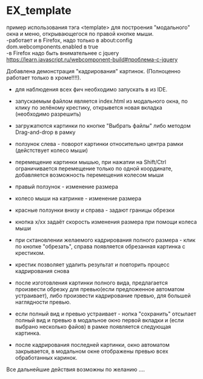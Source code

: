 # EX_template
пример использования тэга  &lt;template&gt; для построения "модального" окна и меню, открывающегося
по правой кнопке мыши.<br>
-работает и в Firefox, надо только в about:config    dom.webcomponents.enabled  в true<br>
-в Firefox надо быть внимательнее с jquery https://learn.javascript.ru/webcomponent-build#проблема-с-jquery

Добавлена демонстрация "кадрирования" картинок. 
(Полноценно работает только в хроме!!!!).
- для наблюдения всех фич необходимо запускать в из IDE. 

- запускаемым файлом является index.html
из модального окна, по клику по зелёному крестику, открывется новая вкладка (необходимо разрешить) 
- загружатются картинки по кнопке "Выбрать файлы" либо методом Drag-and-drop в рамку
- ползунок слева - поворот картинки относительно центра рамки (дейстствует колесо мыши)
- перемещение картинки мышью, при нажатии на Shift/Ctrl ограничивается перемещение только по одной координате, добавляется возможность перемещения колесом мыши
- правый ползунок - изменение размера
- колесо мыши на катринке - изменение размера
- красные ползунки внизу и справа - задают границы обрезки
- кнопка x/xx задаёт скорость изменения размера при помощи колеса мыши
- при сктановлении желаемого кадрирования полного размера - клик по кнопке "обрезать", справа появляется обрезанная картинка с крестиком.
- крестик позволяет удалить результат и повторить процесс кадрирования снова
- после изготовления картинки полного вида, предлагается произвести обрезку для превью(если предложенное автоматом устраивает), либо произвести кадрирование превью, для большей наглядности превью.
- если полный вид и превью устраивает - нопка "сохранить" отсылает полный вид и превью в модальное окно первой вкладки и (если выбрано несколько файов) в рамке появляется следующая картинка.
- после кадрирования последней картинки, окно автоматом закрывается, в модальном окне отображены превью всех обработанных каринок.

Все дальнейшие действия возможны по желанию ....

